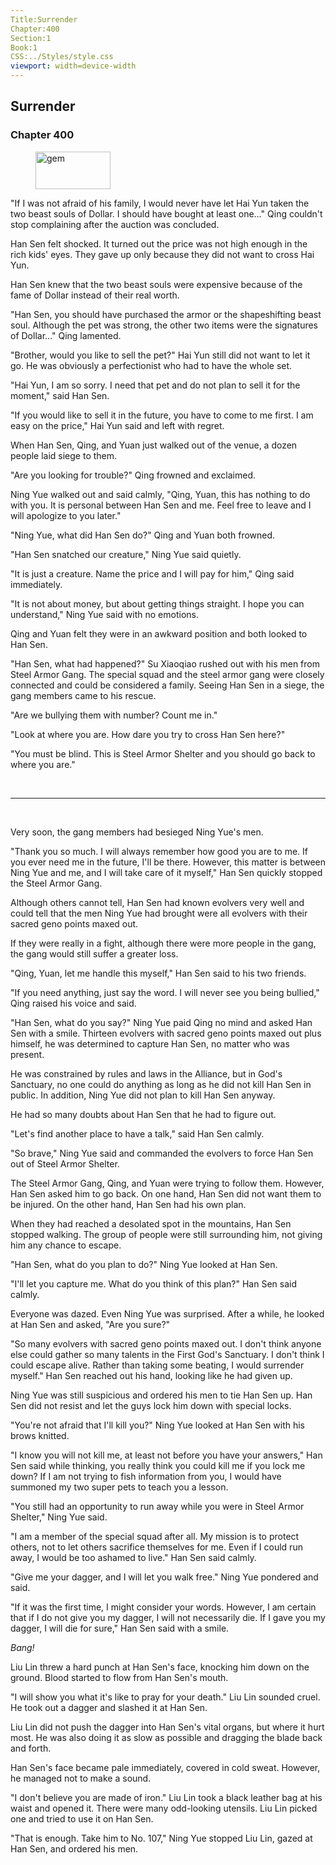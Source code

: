```yaml
---
Title:Surrender 
Chapter:400 
Section:1 
Book:1 
CSS:../Styles/style.css 
viewport: width=device-width
---
```

  
## Surrender
### Chapter 400
  
<figure>
	<img src="../Images/gem.gif" alt="gem" id="gem" width="120" height="60" />
</figure>
  

  
"If I was not afraid of his family, I would never have let Hai Yun taken the two beast souls of Dollar. I should have bought at least one…" Qing couldn't stop complaining after the auction was concluded.

Han Sen felt shocked. It turned out the price was not high enough in the rich kids' eyes. They gave up only because they did not want to cross Hai Yun.

Han Sen knew that the two beast souls were expensive because of the fame of Dollar instead of their real worth.

"Han Sen, you should have purchased the armor or the shapeshifting beast soul. Although the pet was strong, the other two items were the signatures of Dollar…" Qing lamented.

"Brother, would you like to sell the pet?" Hai Yun still did not want to let it go. He was obviously a perfectionist who had to have the whole set.

"Hai Yun, I am so sorry. I need that pet and do not plan to sell it for the moment," said Han Sen.

"If you would like to sell it in the future, you have to come to me first. I am easy on the price," Hai Yun said and left with regret.

When Han Sen, Qing, and Yuan just walked out of the venue, a dozen people laid siege to them.

"Are you looking for trouble?" Qing frowned and exclaimed.

Ning Yue walked out and said calmly, "Qing, Yuan, this has nothing to do with you. It is personal between Han Sen and me. Feel free to leave and I will apologize to you later."

"Ning Yue, what did Han Sen do?" Qing and Yuan both frowned.

"Han Sen snatched our creature," Ning Yue said quietly.

"It is just a creature. Name the price and I will pay for him," Qing said immediately.

"It is not about money, but about getting things straight. I hope you can understand," Ning Yue said with no emotions.

Qing and Yuan felt they were in an awkward position and both looked to Han Sen.

"Han Sen, what had happened?" Su Xiaoqiao rushed out with his men from Steel Armor Gang. The special squad and the steel armor gang were closely connected and could be considered a family. Seeing Han Sen in a siege, the gang members came to his rescue.

"Are we bullying them with number? Count me in."

"Look at where you are. How dare you try to cross Han Sen here?"

"You must be blind. This is Steel Armor Shelter and you should go back to where you are."

<br>

*****

<br>

Very soon, the gang members had besieged Ning Yue's men.

"Thank you so much. I will always remember how good you are to me. If you ever need me in the future, I'll be there. However, this matter is between Ning Yue and me, and I will take care of it myself," Han Sen quickly stopped the Steel Armor Gang.

Although others cannot tell, Han Sen had known evolvers very well and could tell that the men Ning Yue had brought were all evolvers with their sacred geno points maxed out.

If they were really in a fight, although there were more people in the gang, the gang would still suffer a greater loss.

"Qing, Yuan, let me handle this myself," Han Sen said to his two friends.

"If you need anything, just say the word. I will never see you being bullied," Qing raised his voice and said.

"Han Sen, what do you say?" Ning Yue paid Qing no mind and asked Han Sen with a smile. Thirteen evolvers with sacred geno points maxed out plus himself, he was determined to capture Han Sen, no matter who was present.

He was constrained by rules and laws in the Alliance, but in God's Sanctuary, no one could do anything as long as he did not kill Han Sen in public. In addition, Ning Yue did not plan to kill Han Sen anyway.

He had so many doubts about Han Sen that he had to figure out.

"Let's find another place to have a talk," said Han Sen calmly.

"So brave," Ning Yue said and commanded the evolvers to force Han Sen out of Steel Armor Shelter.

The Steel Armor Gang, Qing, and Yuan were trying to follow them. However, Han Sen asked him to go back. On one hand, Han Sen did not want them to be injured. On the other hand, Han Sen had his own plan.

When they had reached a desolated spot in the mountains, Han Sen stopped walking. The group of people were still surrounding him, not giving him any chance to escape.

"Han Sen, what do you plan to do?" Ning Yue looked at Han Sen.

"I'll let you capture me. What do you think of this plan?" Han Sen said calmly.

Everyone was dazed. Even Ning Yue was surprised. After a while, he looked at Han Sen and asked, "Are you sure?"

"So many evolvers with sacred geno points maxed out. I don't think anyone else could gather so many talents in the First God's Sanctuary. I don't think I could escape alive. Rather than taking some beating, I would surrender myself." Han Sen reached out his hand, looking like he had given up.

Ning Yue was still suspicious and ordered his men to tie Han Sen up. Han Sen did not resist and let the guys lock him down with special locks.

"You're not afraid that I'll kill you?" Ning Yue looked at Han Sen with his brows knitted.

"I know you will not kill me, at least not before you have your answers," Han Sen said while thinking, you really think you could kill me if you lock me down? If I am not trying to fish information from you, I would have summoned my two super pets to teach you a lesson.

"You still had an opportunity to run away while you were in Steel Armor Shelter," Ning Yue said.

"I am a member of the special squad after all. My mission is to protect others, not to let others sacrifice themselves for me. Even if I could run away, I would be too ashamed to live." Han Sen said calmly.

"Give me your dagger, and I will let you walk free." Ning Yue pondered and said.

"If it was the first time, I might consider your words. However, I am certain that if I do not give you my dagger, I will not necessarily die. If I gave you my dagger, I will die for sure," Han Sen said with a smile.

*Bang!*

Liu Lin threw a hard punch at Han Sen's face, knocking him down on the ground. Blood started to flow from Han Sen's mouth.

"I will show you what it's like to pray for your death." Liu Lin sounded cruel. He took out a dagger and slashed it at Han Sen.

Liu Lin did not push the dagger into Han Sen's vital organs, but where it hurt most. He was also doing it as slow as possible and dragging the blade back and forth.

Han Sen's face became pale immediately, covered in cold sweat. However, he managed not to make a sound.

"I don't believe you are made of iron." Liu Lin took a black leather bag at his waist and opened it. There were many odd-looking utensils. Liu Lin picked one and tried to use it on Han Sen.

"That is enough. Take him to No. 107," Ning Yue stopped Liu Lin, gazed at Han Sen, and ordered his men.